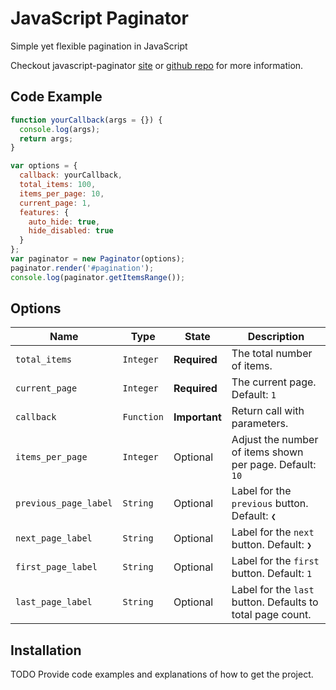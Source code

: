# JavaScript Paginator

Simple yet flexible pagination in JavaScript

Checkout javascript-paginator
[site](https://yavorivanov.github.io/javascript-paginator/)
or
[github repo](https://github.com/YavorIvanov/javascript-paginator/)
for more information.

## Code Example

```javascript
function yourCallback(args = {}) {
  console.log(args);
  return args;
}

var options = {
  callback: yourCallback,
  total_items: 100,
  items_per_page: 10,
  current_page: 1,
  features: {
    auto_hide: true,
    hide_disabled: true
  }
};
var paginator = new Paginator(options);
paginator.render('#pagination');
console.log(paginator.getItemsRange());
```

## Options

| Name                  | Type        | State         | Description                                                 |
|-----------------------|-------------|---------------|-------------------------------------------------------------|
|`total_items`          | `Integer`   | **Required**  | The total number of items.                                  |
|`current_page`         | `Integer`   | **Required**  | The current page. Default: `1`                              |
|`callback`             | `Function`  | **Important** | Return call with parameters.                                |
|`items_per_page`       | `Integer`   | Optional      | Adjust the number of items shown per page. Default: `10`    |
|`previous_page_label`  | `String`    | Optional      | Label for the `previous` button. Default: `❮`               |
|`next_page_label`      | `String`    | Optional      | Label for the `next` button. Default: `❯`                   |
|`first_page_label`     | `String`    | Optional      | Label for the `first` button. Default: `1`                  |
|`last_page_label`      | `String`    | Optional      | Label for the `last` button. Defaults to total page count.  |

## Installation

TODO Provide code examples and explanations of how to get the project.
